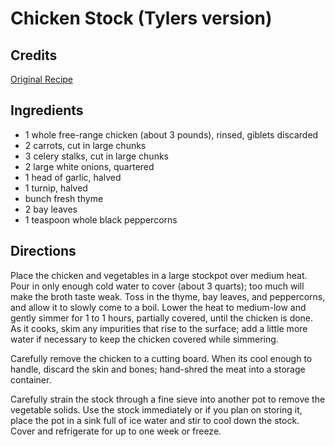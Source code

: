 # Chicken Stock (Tylers version) 

<!-- BEGIN content -->

## Credits

[Original Recipe](http://www.foodnetwork.com/food/recipes/recipe/0,1977,FOOD_9936_23752,00.html "http://www.foodnetwork.com/food/recipes/recipe/0,1977,FOOD 9936 23752,00.html")

## Ingredients

- 1 whole free-range chicken (about 3 pounds), rinsed, giblets discarded 
- 2 carrots, cut in large chunks 
- 3 celery stalks, cut in large chunks 
- 2 large white onions, quartered 
- 1 head of garlic, halved 
- 1 turnip, halved 
- bunch fresh thyme 
- 2 bay leaves 
- 1 teaspoon whole black peppercorns

## Directions

Place the chicken and vegetables in a large stockpot over medium heat. Pour in only enough cold water to cover (about 3 quarts); too much will make the broth taste weak. Toss in the thyme, bay leaves, and peppercorns, and allow it to slowly come to a boil. Lower the heat to medium-low and gently simmer for 1 to 1 hours, partially covered, until the chicken is done. As it cooks, skim any impurities that rise to the surface; add a little more water if necessary to keep the chicken covered while simmering.   
 Carefully remove the chicken to a cutting board. When its cool enough to handle, discard the skin and bones; hand-shred the meat into a storage container.   
  
 Carefully strain the stock through a fine sieve into another pot to remove the vegetable solids. Use the stock immediately or if you plan on storing it, place the pot in a sink full of ice water and stir to cool down the stock. Cover and refrigerate for up to one week or freeze.

<!-- END content -->


